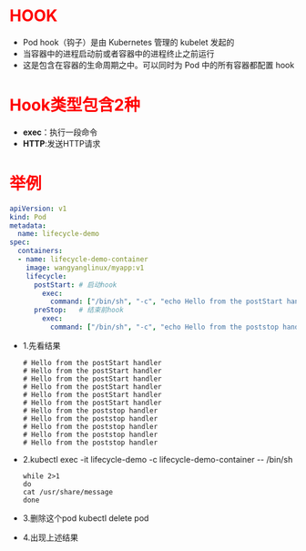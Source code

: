 # <font color = 'red'>HOOK</font>

- Pod hook（钩子）是由 Kubernetes 管理的 kubelet 发起的
- 当容器中的进程启动前或者容器中的进程终止之前运行
- 这是包含在容器的生命周期之中。可以同时为 Pod 中的所有容器都配置 hook



# <font color= 'red'>Hook类型包含2种</font>

- **exec**：执行一段命令
- **HTTP**:发送HTTP请求



# <font color = 'red'>举例</font>

```yaml
apiVersion: v1
kind: Pod
metadata:
  name: lifecycle-demo
spec:
  containers:
  - name: lifecycle-demo-container
    image: wangyanglinux/myapp:v1
    lifecycle:
      postStart: # 启动hook
        exec:
          command: ["/bin/sh", "-c", "echo Hello from the postStart handler > /usr/share/message"]
      preStop:   # 结束前hook
        exec:
          command: ["/bin/sh", "-c", "echo Hello from the poststop handler > /usr/share/message"]
```

- 1.先看结果

  ```SHELL
  # Hello from the postStart handler
  # Hello from the postStart handler
  # Hello from the postStart handler
  # Hello from the postStart handler
  # Hello from the postStart handler
  # Hello from the postStart handler
  # Hello from the poststop handler
  # Hello from the poststop handler
  # Hello from the poststop handler
  # Hello from the poststop handler
  # Hello from the poststop handler
  ```

- 2.kubectl exec -it lifecycle-demo -c lifecycle-demo-container -- /bin/sh

  ```shell
  while 2>1
  do
  cat /usr/share/message
  done
  ```

- 3.删除这个pod kubectl delete pod

- 4.出现上述结果

